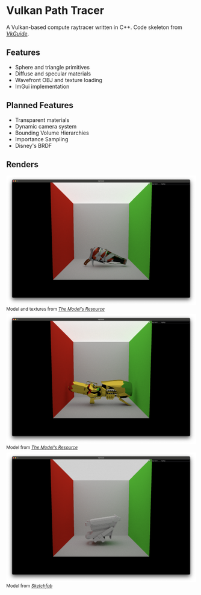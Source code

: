# Vulkan Path Tracer
A Vulkan-based compute raytracer written in C++. Code skeleton from *[VkGuide](https://vkguide.dev/)*.

## Features
- Sphere and triangle primitives
- Diffuse and specular materials
- Wavefront OBJ and texture loading
- ImGui implementation

## Planned Features
- Transparent materials
- Dynamic camera system
- Bounding Volume Hierarchies
- Importance Sampling
- Disney's BRDF

## Renders
![](renders/squeezer_mtlmap.png)
<sup>Model and textures from *[The Model's Resource](https://www.models-resource.com/nintendo_switch/splatoon3/model/59382/)*</sup>
![](renders/rb_gold.png)
<sup>Model from *[The Model's Resource](https://www.models-resource.com/nintendo_switch/splatoon3/model/61025/)*</sup>
![](renders/dread_white.png)
<sup>Model from *[Sketchfab](https://sketchfab.com/3d-models/splatoon-3-dread-wringer-9a07bd24e0184e6084389f1da41a9818)*</sup>
